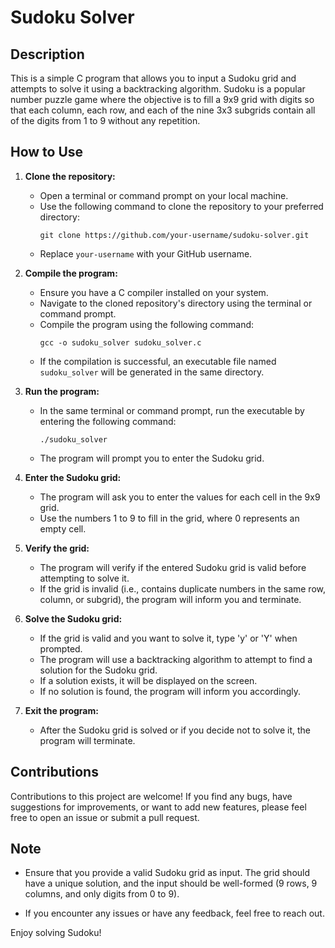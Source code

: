 # Sudoku Solver

## Description

This is a simple C program that allows you to input a Sudoku grid and attempts to solve it using a backtracking algorithm. Sudoku is a popular number puzzle game where the objective is to fill a 9x9 grid with digits so that each column, each row, and each of the nine 3x3 subgrids contain all of the digits from 1 to 9 without any repetition.

## How to Use

1. **Clone the repository:**
   - Open a terminal or command prompt on your local machine.
   - Use the following command to clone the repository to your preferred directory:
     ```
     git clone https://github.com/your-username/sudoku-solver.git
     ```
   - Replace `your-username` with your GitHub username.

2. **Compile the program:**
   - Ensure you have a C compiler installed on your system.
   - Navigate to the cloned repository's directory using the terminal or command prompt.
   - Compile the program using the following command:
     ```
     gcc -o sudoku_solver sudoku_solver.c
     ```
   - If the compilation is successful, an executable file named `sudoku_solver` will be generated in the same directory.

3. **Run the program:**
   - In the same terminal or command prompt, run the executable by entering the following command:
     ```
     ./sudoku_solver
     ```
   - The program will prompt you to enter the Sudoku grid.

4. **Enter the Sudoku grid:**
   - The program will ask you to enter the values for each cell in the 9x9 grid.
   - Use the numbers 1 to 9 to fill in the grid, where 0 represents an empty cell.

5. **Verify the grid:**
   - The program will verify if the entered Sudoku grid is valid before attempting to solve it.
   - If the grid is invalid (i.e., contains duplicate numbers in the same row, column, or subgrid), the program will inform you and terminate.

6. **Solve the Sudoku grid:**
   - If the grid is valid and you want to solve it, type 'y' or 'Y' when prompted.
   - The program will use a backtracking algorithm to attempt to find a solution for the Sudoku grid.
   - If a solution exists, it will be displayed on the screen.
   - If no solution is found, the program will inform you accordingly.

7. **Exit the program:**
   - After the Sudoku grid is solved or if you decide not to solve it, the program will terminate.

## Contributions

Contributions to this project are welcome! If you find any bugs, have suggestions for improvements, or want to add new features, please feel free to open an issue or submit a pull request.

## Note

- Ensure that you provide a valid Sudoku grid as input. The grid should have a unique solution, and the input should be well-formed (9 rows, 9 columns, and only digits from 0 to 9).

- If you encounter any issues or have any feedback, feel free to reach out.

Enjoy solving Sudoku!
